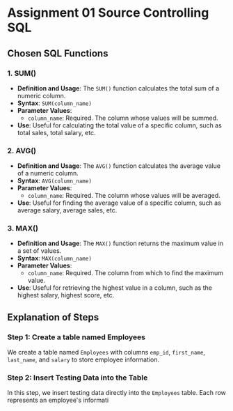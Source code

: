 # Assignment 01 Source Controlling SQL

## Chosen SQL Functions

### 1. SUM()

- **Definition and Usage**: The `SUM()` function calculates the total sum of a numeric column.
- **Syntax**: `SUM(column_name)`
- **Parameter Values**:
  - `column_name`: Required. The column whose values will be summed.
- **Use**: Useful for calculating the total value of a specific column, such as total sales, total salary, etc.

### 2. AVG()

- **Definition and Usage**: The `AVG()` function calculates the average value of a numeric column.
- **Syntax**: `AVG(column_name)`
- **Parameter Values**:
  - `column_name`: Required. The column whose values will be averaged.
- **Use**: Useful for finding the average value of a specific column, such as average salary, average sales, etc.

### 3. MAX()

- **Definition and Usage**: The `MAX()` function returns the maximum value in a set of values.
- **Syntax**: `MAX(column_name)`
- **Parameter Values**:
  - `column_name`: Required. The column from which to find the maximum value.
- **Use**: Useful for retrieving the highest value in a column, such as the highest salary, highest score, etc.

## Explanation of Steps

### Step 1: Create a table named Employees

We create a table named `Employees` with columns `emp_id`, `first_name`, `last_name`, and `salary` to store employee information.

### Step 2: Insert Testing Data into the Table

In this step, we insert testing data directly into the `Employees` table. Each row represents an employee's informati
